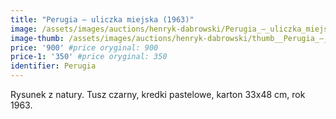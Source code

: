 ```yaml
---
title: "Perugia – uliczka miejska (1963)"
image: /assets/images/auctions/henryk-dabrowski/Perugia_–_uliczka_miejska_(1963).jpg
image-thumb: /assets/images/auctions/henryk-dabrowski/thumb__Perugia_–_uliczka_miejska_(1963).jpg
price: '900' #price oryginal: 900
price-1: '350' #price oryginal: 350
identifier: Perugia
---
```


Rysunek z natury. Tusz czarny, kredki pastelowe, karton 33x48 cm, rok 1963.